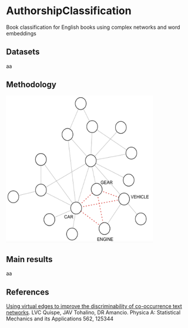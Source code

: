 # AuthorshipClassification
Book classification for English books using complex networks and word embeddings

## Datasets
aa

## Methodology

<img src="network_example.png" width="400" height="400">

## Main results
aa

## References
[Using virtual edges to improve the discriminability of co-occurrence text networks](https://www.sciencedirect.com/science/article/pii/S037843712030707X). LVC Quispe, JAV Tohalino, DR Amancio. Physica A: Statistical Mechanics and its Applications 562, 125344
